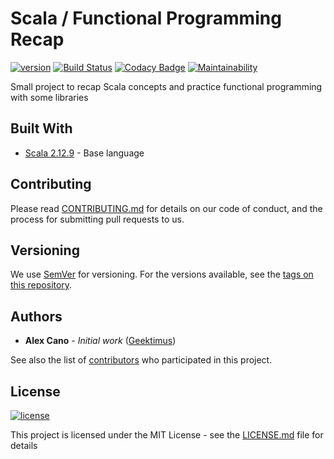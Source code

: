 # Scala / Functional Programming Recap

[![version](https://img.shields.io/badge/version-0.1.0--SNAPSHOT-brightgreen.svg)][semver]
[![Build Status](https://travis-ci.org/geektimus/scala-recap.svg?branch=master)][travis_url]
[![Codacy Badge](https://api.codacy.com/project/badge/Grade/827e74bcacba4742b077d06781620000)](https://www.codacy.com/app/geektimus/scala-recap?utm_source=github.com&amp;utm_medium=referral&amp;utm_content=geektimus/scala-recap&amp;utm_campaign=Badge_Grade)
[![Maintainability](https://api.codeclimate.com/v1/badges/fa34dd3d0a28fd78aff3/maintainability)](https://codeclimate.com/github/geektimus/scala-recap/maintainability)

Small project to recap Scala concepts and practice functional programming  with some libraries

## Built With

*   [Scala 2.12.9][scala]   - Base language

## Contributing

Please read [CONTRIBUTING.md][contributing] for details on our code of conduct, and the process for submitting pull requests to us.

## Versioning

We use [SemVer][semver] for versioning. For the versions available, see the [tags on this repository][project_tags].

## Authors

*   **Alex Cano** - _Initial work_ ([Geektimus][profile])

See also the list of [contributors][project_contributors] who participated in this project.

## License

[![license](https://img.shields.io/badge/license-MIT-blue.svg)][license]

This project is licensed under the MIT License - see the [LICENSE.md][license] file for details

[travis_url]: https://travis-ci.org/geektimus/scala-recap
[scala]: https://www.scala-lang.org
[contributing]: CONTRIBUTING.md
[semver]: http://semver.org/
[project_tags]: https://github.com/geektimus/scala-recap/tags
[profile]: https://github.com/Geektimus
[project_contributors]: https://github.com/geektimus/scala-recap/graphs/contributors
[license]: LICENSE.md
